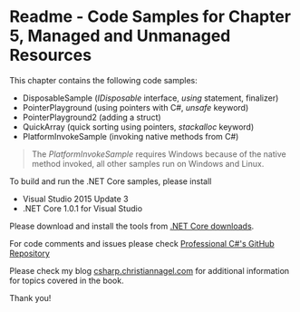 # Readme - Code Samples for Chapter 5, Managed and Unmanaged Resources

This chapter contains the following code samples:

* DisposableSample (*IDisposable* interface, *using* statement, finalizer)
* PointerPlayground (using pointers with C#, *unsafe* keyword)
* PointerPlayground2 (adding a struct)
* QuickArray (quick sorting using pointers, *stackalloc* keyword)
* PlatformInvokeSample (invoking native methods from C#)

> The *PlatformInvokeSample* requires Windows because of the native method invoked, all other samples run on Windows and Linux.

To build and run the .NET Core samples, please install
* Visual Studio 2015 Update 3
* .NET Core 1.0.1 for Visual Studio

Please download and install the tools from [.NET Core downloads](https://www.microsoft.com/net/core#windows).
 
For code comments and issues please check [Professional C#'s GitHub Repository](https://github.com/ProfessionalCSharp/ProfessionalCSharp6)

Please check my blog [csharp.christiannagel.com](https://csharp.christiannagel.com "csharp.christiannagel.com") for additional information for topics covered in the book.

Thank you!




